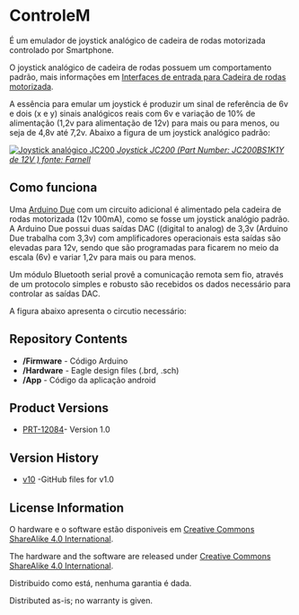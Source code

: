 ControleM
=========

É um emulador de joystick analógico de cadeira de rodas motorizada controlado por Smartphone.

O joystick analógico de cadeira de rodas possuem um comportamento padrão, mais informações em  [Interfaces de entrada para Cadeira de rodas motorizada](http://marchanjo.blogspot.com.br/2013/07/interface-de-entrada-para-cadeira-de.html).

A essência para emular um joystick é produzir um sinal de referência de 6v e dois (x e y) sinais analógicos reais com 6v e variação de 10% de alimentação (1,2v para alimentação de 12v) para mais ou para menos, ou seja de 4,8v até 7,2v. Abaixo a figura de um joystick analógico padrão:

[![Joystick analógico JC200](http://3.bp.blogspot.com/-hqsU5Gdmz_E/Ud2zLGnaRcI/AAAAAAAABj8/vSfEUgOKIYg/s1600/JC200.jpg)
*Joystick JC200 (Part Number: JC200BS1K1Y de 12V ) fonte: Farnell*](http://www.farnellnewark.com.br/chavetipojoystick12vdc,product,01M8005,4614452.aspx)

Como funciona
-------------------
Uma [Arduino Due](http://arduino.cc/en/Main/ArduinoBoardDue) com um circuito adicional é alimentado pela cadeira de rodas motorizada (12v 100mA), como se fosse um joystick analógio padrão. A Arduino Due possui duas saídas DAC ((digital to analog) de 3,3v (Arduino Due  trabalha com 3,3v) com amplificadores operacionais esta saídas são elevadas para 12v, sendo que são programadas para ficarem no meio da escala (6v) e variar 1,2v para mais ou para menos.

Um módulo Bluetooth serial provê a comunicação remota sem fio, através de um protocolo simples e robusto são recebidos os dados necessário para controlar as saídas DAC.

A figura abaixo apresenta o circutio necessário:




Repository Contents
-------------------
* **/Firmware** - Código Arduino
* **/Hardware** - Eagle design files (.brd, .sch)
* **/App** - Código da aplicação android

Product Versions
----------------
* [PRT-12084](https://www.sparkfun.com/products/12084)- Version 1.0

Version History
---------------
* [v10](https://github.com/sparkfun/SunnyBuddy/tree/HW_V1.0) -GitHub files for v1.0

License Information
-------------------
O hardware e o software estão disponiveis em  [Creative Commons ShareAlike 4.0 International](https://creativecommons.org/licenses/by-sa/4.0/).

The hardware and the software are released under [Creative Commons ShareAlike 4.0 International](https://creativecommons.org/licenses/by-sa/4.0/).


Distribuido como está, nenhuma garantia é dada.

Distributed as-is; no warranty is given.
